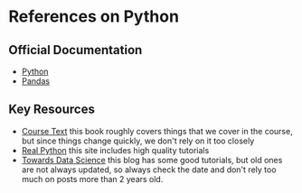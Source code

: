 # References on Python

## Official Documentation
- [Python](https://docs.python.org/3/)
- [Pandas](https://pandas.pydata.org/)
<!-- - [Sci-kit Learn](https://scikit-learn.org/stable/) -->


## Key Resources


- [Course Text](https://jakevdp.github.io/PythonDataScienceHandbook/) this book roughly covers things that we cover in the course, but since things change quickly, we don't rely on it too closely
- [Real Python](https://realpython.com/) this site includes high quality tutorials
- [Towards Data Science](https://towardsdatascience.com/) this blog has some good tutorials, but old ones are not always updated, so always check the date and don't rely too much on posts more than 2 years old.
